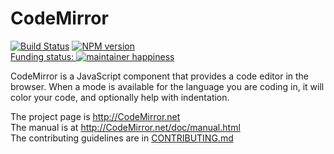 # CodeMirror
[![Build Status](https://travis-ci.org/CodeMirror/CodeMirror.svg)](https://travis-ci.org/CodeMirror/CodeMirror)
[![NPM version](https://img.shields.io/npm/v/CodeMirror.svg)](https://www.npmjs.org/package/CodeMirror)  
[Funding status: ![maintainer happiness](https://marijnhaverbeke.nl/fund/status_s.png)](https://marijnhaverbeke.nl/fund/)

CodeMirror is a JavaScript component that provides a code editor in
the browser. When a mode is available for the language you are coding
in, it will color your code, and optionally help with indentation.

The project page is http://CodeMirror.net  
The manual is at http://CodeMirror.net/doc/manual.html  
The contributing guidelines are in [CONTRIBUTING.md](https://github.com/CodeMirror/CodeMirror/blob/master/CONTRIBUTING.md)
